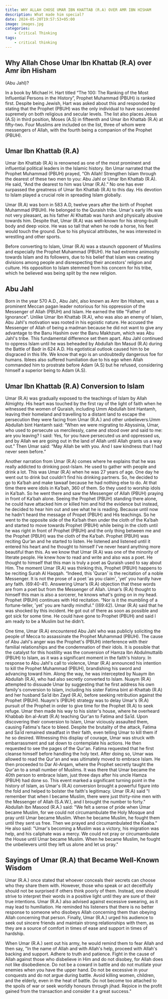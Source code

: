 ```yaml
---
title: WHY ALLAH CHOSE UMAR IBN KHATTAB (R.A) OVER AMR IBN HISHAM
description: What made him special?
date: 2024-05-20T19:57:53+05:00
image: images.jpg
categories:
    - Critical Thinking
tags:
    - critical thinking
---
```


## Why Allah Chose Umar Ibn Khattab (R.A) over Amr ibn Hisham
(Abu Jahl)?

 In a book by Michael H. Hart titled “The 100: The Ranking of the Most Influential Persons in the History”, Prophet Muhammad (PBUH) is ranked first. Despite being Jewish, Hart was asked about this and responded by stating that the Prophet (PBUH) was the only individual to have succeeded supremely on both religious and secular levels. The list also places Jesus (A.S) in third position, Moses (A.S) in fifteenth and Umar ibn Khattab (R.A) at fifty-two. Four Muslims are included on the list, three of whom were messengers of Allah, with the fourth being a companion of the Prophet (PBUH).

## Umar Ibn Khattab (R.A)

 Umar ibn Khattab (R.A) is renowned as one of the most prominent and influential political leaders in the Islamic history. Ibn Umar narrated that the Prophet Muhammad (PBUH) prayed, “Oh Allah! Strengthen Islam through the dearest of these two men to you: Abu Jahl or Umar Ibn Khattab (R.A). He said, “And the dearest to him was Umar (R.A).” No one has ever surpassed the greatness of Umar Ibn Khattab (R.A) to this day. His devotion to Islam played a crucial role in spreading Islam globally.

 Umar (R.A) was born in 583 A.D, twelve years after the birth of Prophet Muhammad (PBUH). He belonged to the Quraish tribe. Umar's early life was not very pleasant, as his father Al Khattab was harsh and physically abusive towards him. Despite that, Umar (R.A) was well-known for his strong-built body and deep voice. He was so tall that when he rode a horse, his feet would touch the ground. Due to his physical attributes, he was interested in wrestling and other sports.

 Before converting to Islam, Umar (R.A) was a staunch opponent of Muslims and especially the Prophet Muhammad (PBUH). He had extreme animosity towards Islam and its followers, due to his belief that Islam was creating divisions among people and disrespecting their ancestors' religion and culture. His opposition to Islam stemmed from his concern for his tribe, which he believed was being split by the new religion.

## Abu Jahl
 Born in the year 570 A.D., Abu Jahl, also known as Amr Ibn Hisham, was a prominent Meccan pagan leader notorious for his oppression of the Messenger of Allah (PBUH) and Islam. He earned the title "Father of Ignorance".
 Unlike Umar Ibn Khattab (R.A), who was also an enemy of Islam, Abu Jahl's motivation was rooted in his egoistic nature. He accused the Messenger of Allah of being a madman because he did not want to give any advantage to the Banu Hashim over the Banu Makhzum, which was Abu Jahl's tribe. This fundamental difference set them apart. Abu Jahl continued to oppress Islam until he was beheaded by Abdullah Ibn Masud (R.A) during the Battle of Badr in 624 A.D.
His egotistical outlook caused him to be disgraced in this life. We know that ego is an undoubtedly dangerous foe for humans. Iblees also suffered humiliation due to his ego when Allah commanded him to prostrate before Adam (A.S) but he refused, considering himself a superior being to Adam (A.S).

## Umar Ibn Khattab (R.A) Conversion to Islam
Umar (R.A) was gradually exposed to the teachings of Islam by Allah Almighty. His heart was touched by the first ray of the light of faith when he witnessed the women of Quraish, including Umm Abdullah bint Hantamh, leaving their homeland and travelling to a distant land to escape the persecution they were facing from Umar (R.A.) and other unbelievers.Umm Abdullah bint Hantamh said:
“When we were migrating to Abyssinia, Umar, who used to persecute us mercilessly, came and stood over and said to me: are you leaving? I said: Yes, for you have persecuted us and oppressed us, and by Allah we are going out in the land of Allah until Allah grants us a way out.”
Then Umar said:
“May Allah be with you. And I saw kindness that I had never seen before.”

 Another narration from Umar (R.A) comes where he explains that he was really addicted to drinking post-Islam. He used to gather with people and drink a lot. This was Umar (R.A) when he was 27 years of age. One day he went out to drink but couldn’t find his drinking partners. So, he decided to go to Ka’bah and make tawaaf because he had nothing else to do. At that time there were idols in Ka’bah, 360 of them. So they used to worship idols in Ka’bah. So he went there and saw the Messenger of Allah (PBUH) praying in front of Ka’bah alone. Seeing the Prophet (PBUH) standing there alone, he could have attacked him or killed him and hid the evidence but instead, he decided to hear him out and see what he is reading. Because until now he hadn't heard the message of Propet (PBUH) and His teachings. So he went to the opposite side of the Ka’bah then under the cloth of the Ka’bah and started to move towards Prophet (PBUH) while being in the cloth until he was right in front of Prophet (PBUH) and the only thing between me and the Prophet (PBUH) was the cloth of the Ka’bah. Prophet (PBUH) was reciting Qur’an and he started to listen. He listened and listened until it entered his heart and he thought to himself I've never heard anything more beautiful than this. As we know that Umar (R.A) was one of the minority of literate people. He knew how to read and write and also was a poet. He thought to himself that this man is truly a poet as Quraish used to say about Him. The moment Umar (R.A) was thinking this, Prophet (PBUH) happens to be reciting Surah Al Haqqah. “Indeed, this ˹Quran˺ is the recitation of a noble Messenger. It is not the prose of a poet ˹as you claim˺, ˹yet˺ you hardly have any faith. (69:40-41). Answering Umar’s (R.A) objection that these words are from a poet but from the Messenger of Allah. Umar’s (R.A) thought to himself this man is also a sorcerer, he knows what's going on in my head. Prophet (PBUH) continues with Hid recitation. “Nor is it the mumbling of a fortune-teller, ˹yet˺ you are hardly mindful.” ((69:42). Umar (R.A) said that he was shocked by this incident. He got out of there as soon as possible and got sick for some time. He could have gone to Prophet (PBUH) and said I am ready to be a Muslim but he didn't.

One time, Umar (R.A) encountered Abu Jahl who was publicly soliciting the people of Mecca to assassinate the Prophet Muhammad (PBUH). The cause of Abu Jahl's anger was the Prophet's (PBUH) interference with their familial relationships and the condemnation of their idols. It is possible that the catalyst for this hostility was the conversion of Hamza Ibn Abdulmuttalib (PBUH) to Islam, as it was a significant moment in the faith's history. In response to Abu Jahl's call to violence, Umar (R.A) announced his intention to kill the Prophet Muhammad (PBUH), brandishing his sword and advancing toward him. Along the way, he was intercepted by Nuaym ibn Abdullah (R.A), who had also secretly converted to Islam. Nuaym (R.A) attempted to dissuade Umar by suggesting that he first address his own family's conversion to Islam, including his sister Fatima bint al-Khattab (R.A) and her husband Saʿīd ibn Zayd (R.A), before seeking retribution against the Prophet (PBUH). Nuaym's (PBUH) strategy was to delay Umar's (R.A) pursuit of the Prophet in order to give time for the Prophet (R.A) to seek refuge. Umar then made his way to his sister's house, where he overheard Khabbab ibn al-Aratt (R.A) teaching Qur'an to Fatima and Saʿīd. Upon discovering their conversion to Islam, Umar viciously assaulted them, causing Fatima's face to bleed. Despite the brutality of the attack, Fatima and Saʿīd remained steadfast in their faith, even telling Umar to kill them if he so desired. Witnessing this display of courage, Umar was struck with embarrassment and sat down to contemplate his actions. He then requested to see the pages of the Qur'an. Fatima requested that he first cleanse himself before handling the holy text. After doing so, Umar was allowed to read the Qur'an and was ultimately moved to embrace Islam. He then proceeded to Dar Al-Arqam, where the Prophet secretly taught the Qur'an to a small number of Muslims. It was there that Umar became the 40th person to embrace Islam, just three days after his uncle Hamza (PBUH) had done so. This event marked a significant turning point in the history of Islam, as Umar's (R.A) conversion brought a powerful figure into the fold and helped to bolster the faith's legitimacy. Umar (R.A) said
"I remember that when I became Muslim, there were just thirty-nine men with the Messenger of Allah (S.A.W.), and I brought the number to forty."
Abdullah Ibn Masood (R.A.) said:
"We felt a sense of pride when Umar became Muslim, for we could not circumambulate the Holy Mosque and pray until Umar became Muslim. When he became Muslim, he fought them until they sent us free. Then we prayed and circumambulated the Kaaba."
He also said:
"Umar's becoming a Muslim was a victory, his migration was help, and his caliphate was a mercy. We could not pray or circumambulate the House until Umar became Muslim. When he became Muslim, he fought the unbelievers until they left us alone and let us pray."

## Sayings of Umar (R.A) that Became Well-Known Wisdom

Umar (R.A.) once stated that whoever conceals their secrets can choose who they share them with. However, those who speak or act deceitfully should not be surprised if others think poorly of them. Instead, one should strive to interpret their words in a positive light until they are sure of their true intentions. Umar (R.A.) also advised against excessive swearing, as it may lead to humiliation. He reminded his listeners that there is no better response to someone who disobeys Allah concerning them than obeying Allah concerning that person. Finally, Umar (R.A.) urged his audience to seek out sincere friends and maintain strong relationships with them, as they are a source of comfort in times of ease and support in times of hardship.

When Umar (R.A.) sent out his army, he would remind them to fear Allah and then say, 
"In the name of Allah and with Allah's help, proceed with Allah's backing and support. Adhere to truth and patience. Fight in the cause of Allah against those who disbelieve in Him and do not disobey, for Allah does not like disobedience. Do not be a coward in battle and do not mutilate your enemies when you have the upper hand. Do not be excessive in your conquests and do not argue during battle. Avoid killing women, children, and the elderly, even in the heat of battle. Do not become too attached to the spoils of war or seek worldly honours through jihad. Rejoice in the profit gained from the transaction and consider it a great success."










